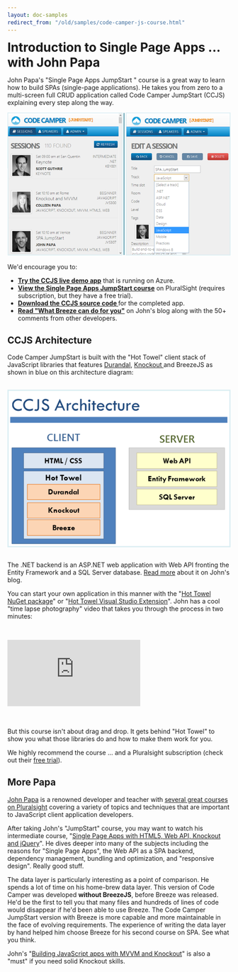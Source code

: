 ```yaml
---
layout: doc-samples
redirect_from: "/old/samples/code-camper-js-course.html"
---
```

<h1 style="margin: 8px 0px 12px;">Introduction to Single Page Apps ... with John Papa</h1>

<p>John Papa&#39;s &quot;Single Page Apps JumpStart &quot; course is a great way to learn how to build SPAs (single-page applications). He takes you from zero to a multi-screen full CRUD application called Code Camper JumpStart (CCJS) explaining every step along the way.</p>

<p><a href="http://papademo.azurewebsites.net/" target="_blank"><img alt="Code Camper JumpStart running" src="/images/samples/CodeCamperJumpstart.png" style="max-width: 100%; width: 674px;" /></a></p>

<p>We&#39;d encourage you to:</p>

<ul>
	<li><strong><a href="http://papademo.azurewebsites.net/" target="_blank">Try the&nbsp;CCJS live demo app</a></strong> that is running on Azure.</li>
	<li><strong><a href="http://pluralsight.com/training/courses/TableOfContents?courseName=single-page-apps-jumpstart" target="_blank">View the Single Page Apps JumpStart course</a></strong> on PluralSight (requires subscription, but they&nbsp;have a free trial).</li>
	<li><strong><a href="https://github.com/johnpapa/PluralsightSpaJumpStartFinal/archive/master.zip">Download the CCJS source code </a></strong> for the completed app.</li>
	<li><strong><a href="http://www.johnpapa.net/spajs04/" target="_blank">Read &quot;What Breeze can do for you&quot;</a></strong> on John&#39;s blog along with the 50+ comments from other developers.</li>
</ul>

<h2>CCJS Architecture</h2>

<p>Code Camper JumpStart is built with the &quot;Hot Towel&quot; client stack of JavaScript libraries that features <a href="http://durandaljs.com/" target="_blank">Durandal</a>, <a href="http://knockoutjs.com/" target="_blank">Knockout </a>and BreezeJS as shown in blue on this architecture diagram:<br />
&nbsp;</p>

<p><img alt="CCJS Architecture" src="/images/samples/CCJS-architecture.png" style="display: block; max-width: 100%;" /></p>

<p><br />
The .NET backend is an ASP.NET web application with Web API fronting the Entity Framework and a SQL Server database. <a href="http://www.johnpapa.net/spajs01/" target="_blank">Read more</a> about it on John&#39;s blog.</p>

<p>You can start your own application in this manner with the &quot;<a href="http://nuget.org/packages/HotTowel/" target="_blank">Hot Towel NuGet package</a>&quot; or &quot;<a href="http://www.asp.net/single-page-application/overview/templates/hottowel-template" target="_blank">Hot Towel Visual Studio Extension</a>&quot;. John has a cool &quot;time lapse photography&quot; video that takes you through the process in two minutes:</p>

<p>&nbsp;</p>

<div class="embed-container"><iframe allowfullscreen="" frameborder="0" src="http://www.youtube.com/embed/F7tL54wnIIM?feature=player_embedded"></iframe></div>

<p>&nbsp;</p>

<p>But this course isn&#39;t about drag and drop. It gets behind &quot;Hot Towel&quot; to show you what those libraries do and how to make them work for you.</p>

<p>We highly recommend the course ... and a Pluralsight subscription (check out their <a href="https://pluralsight.com/training/Subscribe/Step1?isTrial=True" target="_blank">free trial</a>).</p>

<h2>More Papa</h2>

<p><a href="http://www.johnpapa.net" target="_blank">John Papa</a> is a renowned developer and teacher with <a href="http://www.pluralsight.com/training/Courses/Find?highlight=true&amp;searchTerm=%22John+Papa%22" target="_blank">several great courses on Pluralsight</a> covering a variety of topics and techniques that are important to JavaScript client application developers.</p>

<p>After taking John&#39;s &quot;JumpStart&quot; course, you may want to watch his intermediate course, &quot;<a href="http://pluralsight.com/training/courses/TableOfContents?courseName=spa" target="_blank">Single Page Apps with HTML5, Web API, Knockout and jQuery</a>&quot;. He dives deeper into many of the subjects including the reasons for &quot;Single Page Apps&quot;, the Web API as a SPA backend, dependency management, bundling and optimization, and &quot;responsive design&quot;. Really good stuff.</p>

<p>The data layer is particularly interesting as a point of comparison. He spends a lot of time on his home-brew data layer. This version of Code Camper was developed <strong>without BreezeJS</strong>, before Breeze was released. He&#39;d be the first to tell you that many files and hundreds of lines of code would disappear if he&#39;d been able to use Breeze. The Code Camper JumpStart version with Breeze is more capable and more maintainable in the face of evolving requirements. The experience of writing the data layer by hand helped him choose Breeze for his second course on SPA. See what you think.</p>

<p>John&#39;s &quot;<a href="http://pluralsight.com/training/courses/TableOfContents?courseName=knockout-mvvm" target="_blank">Building JavaScript apps with MVVM and Knockout</a>&quot; is also a &quot;must&quot; if you need solid Knockout skills.</p>

<p>&nbsp;</p>
